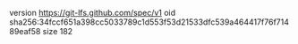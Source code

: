 version https://git-lfs.github.com/spec/v1
oid sha256:34fccf651a398cc5033789c1d553f53d21533dfc539a464417f76f71489eaf58
size 182
